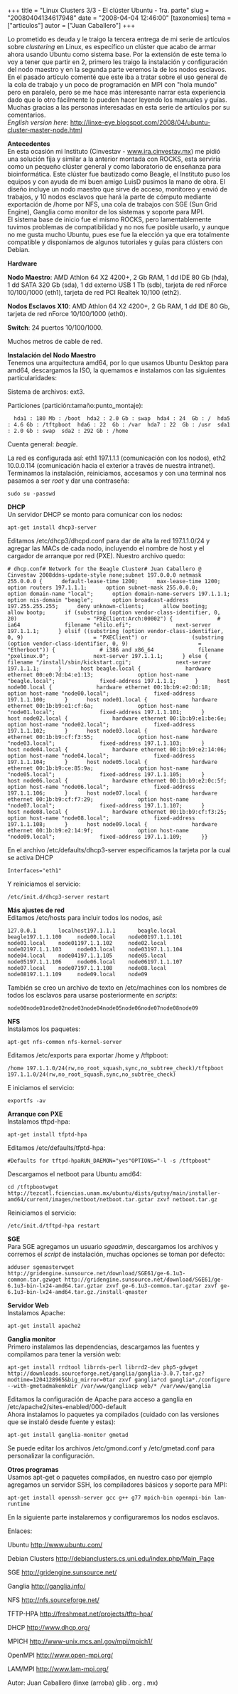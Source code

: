 +++
title = "Linux Clusters 3/3 - El clúster Ubuntu - 1ra. parte"
slug = "20080404134617948"
date = "2008-04-04 12:46:00"
[taxonomies]
tema = ["articulos"]
autor = ["Juan Caballero"]
+++

Lo prometido es deuda y le traigo la tercera entrega de mi serie de
artículos sobre *clustering* en Linux, es específico un clúster que
acabo de armar ahora usando Ubuntu como sistema base. Por la extensión
de este tema lo voy a tener que partir en 2, primero les traigo la
instalación y configuración del nodo maestro y en la segunda parte
veremos la de los nodos esclavos.  
En el pasado artículo comenté que este iba a tratar sobre el uso general
de la cola de trabajo y un poco de programación en MPI con "hola mundo"
pero en paralelo, pero se me hace más interesante narrar esta
experiencia dado que lo otro fácilmente lo pueden hacer leyendo los
manuales y guías.  
Muchas gracias a las personas interesadas en esta serie de artículos por
su comentarios.  
*English version here*:
http://linxe-eye.blogspot.com/2008/04/ubuntu-cluster-master-node.html

<!-- more -->
**Antecedentes**  
En esta ocasión mi Instituto (Cinvestav - www.ira.cinvestav.mx) me pidió
una solución fija y similar a la anterior montada con ROCKS, esta
serviria como un pequeño clúster general y como laboratorio de enseñanza
para bioinformática. Este clúster fue bautizado como Beagle, el
Instituto puso los equipos y con ayuda de mi buen amigo LuisD pusimos la
mano de obra. El diseño incluye un nodo maestro que sirve de acceso,
monitoreo y envió de trabajos, y 10 nodos esclavos que hará la parte de
cómputo mediante exportación de /home por NFS, una cola de trabajos con
SGE (Sun Grid Engine), Ganglia como monitor de los sistemas y soporte
para MPI.  
El sistema base de inicio fue el mismo ROCKS, pero lamentablemente
tuvimos problemas de compatibilidad y no nos fue posible usarlo, y
aunque no me gusta mucho Ubuntu, pues ese fue la elección ya que era
totalmente compatible y disponíamos de algunos tutoriales y guías para
clústers con Debian.

**Hardware**

**Nodo Maestro**: AMD Athlon 64 X2 4200+, 2 Gb RAM, 1 dd IDE 80 Gb
(hda), 1 dd SATA 320 Gb (sda), 1 dd externo USB 1 Tb (sdb), tarjeta de
red nForce 10/100/1000 (eth1), tarjeta de red PCI Realtek 10/100 (eth2).

**Nodos Esclavos X10**: AMD Athlon 64 X2 4200+, 2 Gb RAM, 1 dd IDE 80
Gb, tarjeta de red nForce 10/100/1000 (eth0).

**Switch**: 24 puertos 10/100/1000.

Muchos metros de cable de red.

**Instalación del Nodo Maestro**  
Tenemos una arquitectura amd64, por lo que usamos Ubuntu Desktop para
amd64, descargamos la ISO, la quemamos e instalamos con las siguientes
particularidades:

Sistema de archivos: ext3.

Particiones (partición:tamaño:punto_montaje):

      hda1 : 180 Mb : /boot  hda2 : 2.0 Gb : swap  hda4 : 24  Gb : /  hda5 : 4.6 Gb : /tftpboot  hda6 : 22  Gb : /var  hda7 : 22  Gb : /usr  sda1 : 2.0 Gb : swap  sda2 : 292 Gb : /home

Cuenta general: *beagle*.

La red es configurada así: eth1 197.1.1.1 (comunicación con los nodos),
eth2 10.0.0.114 (comunicación hacia el exterior a través de nuestra
intranet).  
Terminamos la instalación, reiniciamos, accesamos y con una terminal nos
pasamos a ser *root* y dar una contraseña:

    sudo su -passwd

**DHCP**  
Un servidor DHCP se monto para comunicar con los nodos:

    apt-get install dhcp3-server

Editamos /etc/dhcp3/dhcpd.conf para dar de alta la red 197.1.1.0/24 y
agregar las MACs de cada nodo, incluyendo el nombre de host y el
cargador de arranque por red (PXE). Nuestro archivo quedo:

    # dhcp.conf# Network for the Beagle Cluster# Juan Caballero @ Cinvestav 2008ddns-update-style none;subnet 197.0.0.0 netmask 255.0.0.0 {      default-lease-time 1200;      max-lease-time 1200;      option routers 197.1.1.1;      option subnet-mask 255.0.0.0;      option domain-name "local";      option domain-name-servers 197.1.1.1;      option nis-domain "beagle";      option broadcast-address 197.255.255.255;      deny unknown-clients;      allow booting;      allow bootp;      if (substring (option vendor-class-identifier, 0, 20)                      = "PXEClient:Arch:00002") {              # ia64              filename "elilo.efi";              next-server 197.1.1.1;      } elsif ((substring (option vendor-class-identifier, 0, 9)                      = "PXEClient") or              (substring (option vendor-class-identifier, 0, 9)                      = "Etherboot")) {              # i386 and x86_64              filename "pxelinux.0";              next-server 197.1.1.1;      } else {              filename "/install/sbin/kickstart.cgi";              next-server 197.1.1.1;      }      host beagle.local {              hardware ethernet 00:e0:7d:b4:e1:13;              option host-name "beagle.local";              fixed-address 197.1.1.1;      }      host node00.local {              hardware ethernet 00:1b:b9:e2:0d:18;              option host-name "node00.local";              fixed-address 197.1.1.100;      }      host node01.local {              hardware ethernet 00:1b:b9:e1:cf:6a;              option host-name "node01.local";              fixed-address 197.1.1.101;      }      host node02.local {              hardware ethernet 00:1b:b9:e1:be:6e;              option host-name "node02.local";              fixed-address 197.1.1.102;      }      host node03.local {              hardware ethernet 00:1b:b9:cf:f3:55;              option host-name "node03.local";              fixed-address 197.1.1.103;      }      host node04.local {              hardware ethernet 00:1b:b9:e2:14:06;              option host-name "node04.local";              fixed-address 197.1.1.104;      }      host node05.local {              hardware ethernet 00:1b:b9:ce:85:9a;              option host-name "node05.local";              fixed-address 197.1.1.105;      }      host node06.local {              hardware ethernet 00:1b:b9:e2:0c:5f;              option host-name "node06.local";              fixed-address 197.1.1.106;      }      host node07.local {              hardware ethernet 00:1b:b9:cf:f7:29;              option host-name "node07.local";              fixed-address 197.1.1.107;      }      host node08.local {              hardware ethernet 00:1b:b9:cf:f3:25;              option host-name "node08.local";              fixed-address 197.1.1.108;      }      host node09.local {              hardware ethernet 00:1b:b9:e2:14:9f;              option host-name "node09.local";              fixed-address 197.1.1.109;      }}

En el archivo /etc/defaults/dhcp3-server especificamos la tarjeta por la
cual se activa DHCP

    Interfaces="eth1"

Y reiniciamos el servicio:

    /etc/init.d/dhcp3-server restart

**Más ajustes de red**  
Editamos /etc/hosts para incluir todos los nodos, así:

    127.0.0.1       localhost197.1.1.1       beagle.local    beagle197.1.1.100     node00.local    node00197.1.1.101     node01.local    node01197.1.1.102     node02.local    node02197.1.1.103     node03.local    node03197.1.1.104     node04.local    node04197.1.1.105     node05.local    node05197.1.1.106     node06.local    node06197.1.1.107     node07.local    node07197.1.1.108     node08.local    node08197.1.1.109     node09.local    node09

También se creo un archivo de texto en /etc/machines con los nombres de
todos los esclavos para usarse posteriormente en *scripts*:

    node00node01node02node03node04node05node06node07node08node09

**NFS**  
Instalamos los paquetes:

    apt-get nfs-common nfs-kernel-server

Editamos /etc/exports para exportar /home y /tftpboot:

    /home 197.1.1.0/24(rw,no_root_squash,sync,no_subtree_check)/tftpboot 197.1.1.0/24(rw,no_root_squash,sync,no_subtree_check)

E iniciamos el servicio:

    exportfs -av

**Arranque con PXE**  
Instalamos tftpd-hpa:

    apt-get install tfptd-hpa

Editamos /etc/defaults/tfptd-hpa:

    #Defaults for tftpd-hpaRUN_DAEMON="yes"OPTIONS="-l -s /tftpboot"

Descargamos el netboot para Ubuntu amd64:

    cd /tftpbootwget http://tezcatl.fciencias.unam.mx/ubuntu/dists/gutsy/main/installer-amd64/current/images/netboot/netboot.tar.gztar zxvf netboot.tar.gz

Reiniciamos el servicio:

    /etc/init.d/tftpd-hpa restart

**SGE**  
Para SGE agregamos un usuario *sgeadmin*, descargamos los archivos y
corremos el *script* de instalación, muchas opciones se toman por
defecto:

    adduser sgemasterwget http://gridengine.sunsource.net/download/SGE61/ge-6.1u3-common.tar.gzwget http://gridengine.sunsource.net/download/SGE61/ge-6.1u3-bin-lx24-amd64.tar.gztar zxvf ge-6.1u3-common.tar.gztar zxvf ge-6.1u3-bin-lx24-amd64.tar.gz./install-qmaster

**Servidor Web**  
Instalamos Apache:

    apt-get install apache2

**Ganglia monitor**  
Primero instalamos las dependencias, descargamos las fuentes y
compilamos para tener la versión web:

    apt-get install rrdtool librrds-perl librrd2-dev php5-gdwget http://downloads.sourceforge.net/ganglia/ganglia-3.0.7.tar.gz?modtime=1204128965&big_mirror=0tar zxvf ganglia*cd ganglia*./configure --with-gmetadmakemkdir /var/www/gangliacp web/* /var/www/ganglia

Editamos la configuración de Apache para acceso a ganglia en
/etc/apache2/sites-enabled/000-default  
Ahora instalamos lo paquetes ya compilados (cuidado con las versiones
que se instaló desde fuente y estas):

    apt-get install ganglia-monitor gmetad

Se puede editar los archivos /etc/gmond.conf y /etc/gmetad.conf para
personalizar la configuración.

**Otros programas**  
Usamos apt-get o paquetes compilados, en nuestro caso por ejemplo
agregamos un servidor SSH, los compiladores básicos y soporte para MPI:

    apt-get install openssh-server gcc g++ g77 mpich-bin openmpi-bin lam-runtime

  

En la siguiente parte instalaremos y configuraremos los nodos esclavos.

  

Enlaces:  

Ubuntu http://www.ubuntu.com/  

Debian Clusters http://debianclusters.cs.uni.edu/index.php/Main_Page  

SGE http://gridengine.sunsource.net/  

Ganglia http://ganglia.info/  

NFS http://nfs.sourceforge.net/  

TFTP-HPA http://freshmeat.net/projects/tftp-hpa/  

DHCP http://www.dhcp.org/  

MPICH http://www-unix.mcs.anl.gov/mpi/mpich1/  

OpenMPI http://www.open-mpi.org/  

LAM/MPI http://www.lam-mpi.org/  

Autor: Juan Caballero (linxe (arroba) glib . org . mx)

